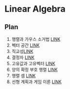 # Linear Algebra

## Plan 

1. 행렬과 가우스 소거법 [LINK](https://github.com/yunobro/LinearAlgebra/tree/master/1)
2. 벡터 공간 [LINK](https://github.com/yunobro/LinearAlgebra/tree/master/2)
3. 직교성[LINK](https://github.com/yunobro/LinearAlgebra/tree/master/3)
4. 결정자 [LINK](https://github.com/yunobro/LinearAlgebra/tree/master/4)
5. 고유값과 고유벡터 [LINK](https://github.com/yunobro/LinearAlgebra/tree/master/5)
6. 양의 확정 부호 행렬 [LINK](https://github.com/yunobro/LinearAlgebra/tree/master/6)
7. 행렬 셈 [LINK](https://github.com/yunobro/LinearAlgebra/tree/master/7)
8. 선형 계획과 게임 이론 [LINK](https://github.com/yunobro/LinearAlgebra/tree/master/8)
